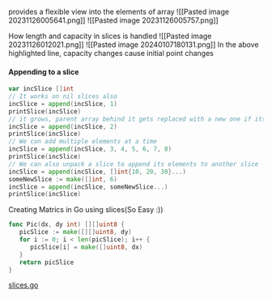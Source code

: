 provides a flexible view into the elements of array
![[Pasted image 20231126005641.png]]
![[Pasted image 20231126005757.png]]

How length and capacity in slices is handled
![[Pasted image 20231126012021.png]]
![[Pasted image 20240107180131.png]]
In the above highlighted line, capacity changes cause initial point changes
#### Appending to a slice
```go
var incSlice []int  
// It works on nil slices also  
incSlice = append(incSlice, 1)  
printSlice(incSlice)  
// it grows, parent array behind it gets replaced with a new one if its capacity is smaller  
incSlice = append(incSlice, 2)  
printSlice(incSlice)  
// We can add multiple elements at a time  
incSlice = append(incSlice, 3, 4, 5, 6, 7, 8)  
printSlice(incSlice)  
// We can also unpack a slice to append its elements to another slice  
incSlice = append(incSlice, []int{10, 20, 30}...)  
someNewSlice := make([]int, 6)  
incSlice = append(incSlice, someNewSlice...)  
printSlice(incSlice)
```

Creating Matrics in Go using slices(So Easy :))
```go
func Pic(dx, dy int) [][]uint8 {  
   picSlice := make([][]uint8, dy)  
   for i := 0; i < len(picSlice); i++ {  
      picSlice[i] = make([]uint8, dx)  
   }  
   return picSlice  
}
```

[slices.go](https://github.com/adiChoudhary/learningGo/blob/main/code/PracticingGo/somethingMoreAdvanced/slices.go)
